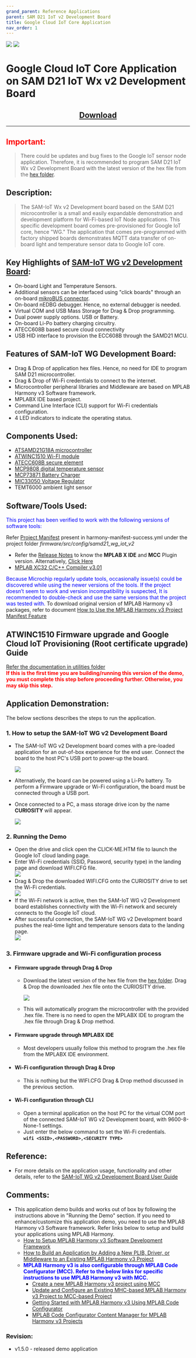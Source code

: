 ```yaml
---
grand_parent: Reference Applications
parent: SAM D21 IoT v2 Development Board
title: Google Cloud IoT Core Application
nav_order: 1
---
```

<img src = "images/microchip_logo.png">
<img src = "images/microchip_mplab_harmony_logo_small.png">

# Google Cloud IoT Core Application on SAM D21 IoT Wx v2 Development Board
<h2 align="center"> <a href="https://github.com/Microchip-MPLAB-Harmony/reference_apps/releases/latest/download/samiot2_google_cloud_core.zip" > Download </a> </h2>

-----

## <span style="color:red"> <b>Important:</b>
> There could be updates and bug fixes to the Google IoT sensor node application. Therefore, it is recommended to program SAM D21 IoT Wx v2 Development Board with the latest version of the hex file from the [hex folder](./hex).  

## Description:

> The SAM-IoT Wx v2 Development board based on the SAM D21 microcontroller is a small and easily expandable demonstration and development platform for Wi-Fi-based IoT Node applications. This specific development board comes pre-provisioned for Google IoT core, hence "WG." The application that comes pre-programmed with factory shipped boards demonstrates MQTT data transfer of on-board light and temperature sensor data to Google IoT core.

## Key Highlights of [SAM-IoT WG v2 Development Board](https://www.microchip.com/DevelopmentTools/ProductDetails/):

* On-board Light and Temperature Sensors.
* Additional sensors can be interfaced using "click boards" through an on-board [mikroBUS connector](https://www.mikroe.com/click).
* On-board nEDBG debugger. Hence, no external debugger is needed.
* Virtual COM and USB Mass Storage for Drag & Drop programming.
* Dual power supply options. USB or Battery.
* On-board Li-Po battery charging circuitry.
* ATECC608B based secure cloud connectivity
* USB HID interface to provision the ECC608B through the SAMD21 MCU.

## Features of SAM-IoT WG Development Board:

* Drag & Drop of application hex files. Hence, no need for IDE to program SAM D21 microcontroller.
* Drag & Drop of Wi-Fi credentials to connect to the internet.
* Microcontroller peripheral libraries and Middleware are based on MPLAB Harmony v3 Software framework.
* MPLABX IDE based project.
* Command Line Interface (CLI) support for Wi-Fi credentials configuration.
* 4 LED indicators to indicate the operating status.

## Components Used:
- [ATSAMD21G18A microcontroller](https://www.microchip.com/wwwproducts/en/ATsamd21g18)
- [ATWINC1510 Wi-FI module](https://www.microchip.com/wwwproducts/en/ATwinc1500)
- [ATECC608B secure element](https://www.microchip.com/wwwproducts/en/ATECC608B)
- [MCP9808 digital temperature sensor](https://www.microchip.com/wwwproducts/en/en556182)
- [MCP73871 Battery Charger](https://www.microchip.com/wwwproducts/en/en536670)
- [MIC33050 Voltage Regulator](https://www.microchip.com/wwwproducts/en/MIC33050)
- TEMT6000 ambient light sensor

## Software/Tools Used:
<span style="color:blue"> This project has been verified to work with the following versions of software tools:</span>  

Refer [Project Manifest](./firmware/src/config/samd21_wg_iot_v2/harmony-manifest-success.yml) present in harmony-manifest-success.yml under the project folder *firmware/src/config/samd21_wg_iot_v2*  
- Refer the [Release Notes](../../../release_notes.md#development-tools) to know the **MPLAB X IDE** and **MCC** Plugin version. Alternatively, [Click Here](https://github.com/Microchip-MPLAB-Harmony/reference_apps/blob/master/release_notes.md#development-tools)  
- [MPLAB XC32 C/C++ Compiler v3.01](https://www.microchip.com/en-us/tools-resources/archives/mplab-ecosystem)  

<span style="color:blue"> Because Microchip regularly update tools, occasionally issue(s) could be discovered while using the newer versions of the tools. If the project doesn’t seem to work and version incompatibility is suspected, It is recommended to double-check and use the same versions that the project was tested with. </span> To download original version of MPLAB Harmony v3 packages, refer to document [How to Use the MPLAB Harmony v3 Project Manifest Feature](https://ww1.microchip.com/downloads/en/DeviceDoc/How-to-Use-the-MPLAB-Harmony-v3-Project-Manifest-Feature-DS90003305.pdf)

## <a id="WINC_Firmware_upgrade_and_Google_Cloud_IoT_Provisioning_Guide"> </a>
## ATWINC1510 Firmware upgrade and Google Cloud IoT Provisioning (Root certificate upgrade) Guide
<span style="color:blue"> [Refer the documentation in utilities  folder](./utilities/readme.md) </span>  
<span style="color:red"> **If this is the first time you are building/running this version of the demo, you must complete this step before proceeding further. Otherwise, you may skip this step.** </span>

## Application Demonstration:

The below sections describes the steps to run the application.

### 1. How to setup the SAM-IoT WG v2 Development Board
- The SAM-IoT WG v2 Development board comes with a pre-loaded application for an out-of-box experience for the end user. Connect the board to the host PC's USB port to power-up the board.  

  <img src = "images/hardware_setup.png">  

- Alternatively, the board can be powered using a Li-Po battery. To perform a Firmware upgrade or Wi-Fi configuration, the board must be connected through a USB port.  
- Once connected to a PC, a mass storage drive icon by the name **CURIOSITY** will appear.  

  <img src = "images/curiosity.png">  

### 2. Running the Demo
- Open the drive and click open the CLICK-ME.HTM file to launch the Google IoT cloud landing page.
- Enter Wi-Fi credentials (SSID, Password, security type) in the landing page and download WIFI.CFG file.  
  <img src = "images/wifi_setup.png">
- Drag & Drop the downloaded WIFI.CFG onto the CURIOSITY drive to set the Wi-Fi credentials.  
  <img src = "images/wifi_setup1.png">
- If the Wi-Fi network is active, then the SAM-IoT WG v2 Development board establishes connectivity with the Wi-Fi network and securely connects to the Google IoT cloud.
- After successful connection, the SAM-IoT WG v2 Development board pushes the real-time light and temperature sensors data to the landing page.  
  <img src = "images/output.png">

### 3. Firmware upgrade and Wi-Fi configuration process
  - #### Firmware upgrade through Drag & Drop
    - Download the latest version of the hex file from the [hex folder](./hex). Drag & Drop the downloaded .hex file onto the CURIOSITY drive.  

      <img src = "images/firmware_upg.png">  

    - This will automatically program the microcontroller with the provided .hex file. There is no need to open the MPLABX IDE to program the .hex file through Drag & Drop method.
  - #### Firmware upgrade through MPLABX IDE
    - Most developers usually follow this method to program the .hex file from the MPLABX IDE environment.
  - #### Wi-Fi configuration through Drag & Drop
    - This is nothing but the WIFI.CFG Drag & Drop method discussed in the previous section.	 
  - #### Wi-Fi configuration through CLI
    - Open a terminal application on the host PC for the virtual COM port of the connected SAM-IoT WG v2 Development board, with 9600-8-None-1 settings.
    - Just enter the below command to set the Wi-Fi credentials.<br>
		   **`wifi <SSID>,<PASSWORD>,<SECURITY TYPE>`**

## Reference:
- For more details on the application usage, functionality and other details, refer to the [SAM-IoT WG v2 Development Board User Guide](https://github.com/Microchip-MPLAB-Harmony/reference_apps/releases/latest/download/SAM_IoT_WG_v2_Development_Board_User_Guide.pdf)

## Comments:
- This application demo builds and works out of box by following the instructions above in "Running the Demo" section. If you need to enhance/customize this application demo, you need to use the MPLAB Harmony v3 Software framework. Refer links below to setup and build your applications using MPLAB Harmony.
	- [How to Setup MPLAB Harmony v3 Software Development Framework](https://ww1.microchip.com/downloads/en/DeviceDoc/How_to_Setup_MPLAB_%20Harmony_v3_Software_Development_Framework_DS90003232C.pdf)
	- [How to Build an Application by Adding a New PLIB, Driver, or Middleware to an Existing MPLAB Harmony v3 Project](http://ww1.microchip.com/downloads/en/DeviceDoc/How_to_Build_Application_Adding_PLIB_%20Driver_or_Middleware%20_to_MPLAB_Harmony_v3Project_DS90003253A.pdf)  
	- <span style="color:blue"> **MPLAB Harmony v3 is also configurable through MPLAB Code Configurator (MCC). Refer to the below links for specific instructions to use MPLAB Harmony v3 with MCC.**</span>
		- [Create a new MPLAB Harmony v3 project using MCC](https://microchipdeveloper.com/harmony3:getting-started-training-module-using-mcc)
		- [Update and Configure an Existing MHC-based MPLAB Harmony v3 Project to MCC-based Project](https://microchipdeveloper.com/harmony3:update-and-configure-existing-mhc-proj-to-mcc-proj)
		- [Getting Started with MPLAB Harmony v3 Using MPLAB Code Configurator](https://www.youtube.com/watch?v=KdhltTWaDp0)
		- [MPLAB Code Configurator Content Manager for MPLAB Harmony v3 Projects](https://www.youtube.com/watch?v=PRewTzrI3iE)

### Revision:
- v1.5.0 - released demo application
